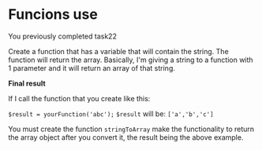 # Funcions use

You previously completed task22

Create a function that has a variable that will contain the string. The function will return the array. Basically, I'm giving a string to a function with 1 parameter and it will return an array of that string.

**Final result**

If I call the function that you create like this:

```$result = yourFunction('abc');```
```$result``` will be: ```['a','b','c']```

You must create the function ```stringToArray``` make the functionality to return the array object after you convert it, the result being the above example.
